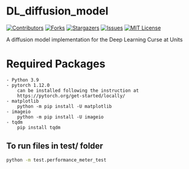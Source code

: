 # DL_diffusion_model

<!-- PROJECT SHIELDS -->
<!--
*** I'm using markdown "reference style" links for readability.
*** Reference links are enclosed in brackets [ ] instead of parentheses ( ).
*** See the bottom of this document for the declaration of the reference variables
*** for contributors-url, forks-url, etc. This is an optional, concise syntax you may use.
*** https://www.markdownguide.org/basic-syntax/#reference-style-links
-->
[![Contributors][contributors-shield]][contributors-url]
[![Forks][forks-shield]][forks-url]
[![Stargazers][stars-shield]][stars-url]
[![Issues][issues-shield]][issues-url]
[![MIT License][license-shield]][license-url]

A diffusion model implementation for the Deep Learning Curse at Units

# Required Packages

    - Python 3.9
    - pytorch 1.12.0
        can be installed following the instruction at
        https://pytorch.org/get-started/locally/
    - matplotlib 
        python -m pip install -U matplotlib
    - imageio
        python -m pip install -U imageio
    - tqdm
        pip install tqdm

## To run files in test/ folder
```bash
python -m test.performance_meter_test
```

<!-- MARKDOWN LINKS & IMAGES -->

[contributors-shield]: https://img.shields.io/github/contributors/mibbim/DL_diffusion_model.svg?style=for-the-badge

[contributors-url]: https://github.com/mibbim/DL_diffusion_model/graphs/contributors

[forks-shield]: https://img.shields.io/github/forks/mibbim/DL_diffusion_model.svg?style=for-the-badge

[forks-url]: https://github.com/mibbim/DL_diffusion_model/network/members

[stars-shield]: https://img.shields.io/github/stars/mibbim/DL_diffusion_model.svg?style=for-the-badge

[stars-url]: https://github.com/mibbim/DL_diffusion_model/stargazers

[issues-shield]: https://img.shields.io/github/issues/mibbim/DL_diffusion_model.svg?style=for-the-badge

[issues-url]: https://github.com/mibbim/DL_diffusion_model/issues

[license-shield]: https://img.shields.io/github/license/mibbim/DL_diffusion_model.svg?style=for-the-badge

[license-url]: https://github.com/mibbim/DL_diffusion_model/blob/main/LICENSE